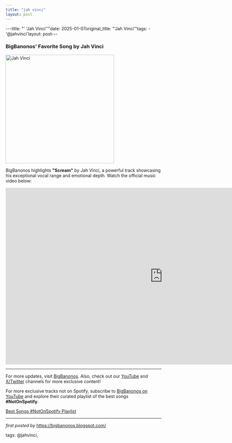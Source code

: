 ```yaml
---
title: "jah vinci"
layout: post
---
```

---title: "' 'Jah Vinci''"date: 2025-01-07original_title: "'Jah Vinci'"tags:  - '@jahvinci'layout: post---<h3>BigBanonos' Favorite Song by Jah Vinci</h3> <div class="separator" > <a href="https://mariajackson27magazine.com/wp-content/uploads/2024/02/jah-vinci.jpg"> <img alt="Jah Vinci" border="0" height="350" src="https://mariajackson27magazine.com/wp-content/uploads/2024/02/jah-vinci.jpg" /> </a></div> <p>BigBanonos highlights <strong>"Scream"</strong> by Jah Vinci, a powerful track showcasing his exceptional vocal range and emotional depth. Watch the official music video below:</p> <iframe width="1013" height="570" src="https://www.youtube.com/embed/XiZ8gCNZpPw" title="Jah Vinci - Scream (Official Video)" frameborder="0" allow="accelerometer; autoplay; clipboard-write; encrypted-media; gyroscope; picture-in-picture; web-share" referrerpolicy="strict-origin-when-cross-origin" allowfullscreen></iframe> <hr /><p>For more updates, visit <a href="https://bigbanonos.blogspot.com/" rel="noopener" target="_new">BigBanonos</a>. Also, check out our <a href="https://www.youtube.com/@BigBanonos" rel="noopener" target="_new">YouTube</a> and <a href="https://x.com/bigbanonos" rel="noopener" target="_new">X/Twitter</a> channels for more exclusive content!</p><!--Subscribe and Playlist Links--><div>    <p>For more exclusive tracks not on Spotify, subscribe to <a href="https://www.youtube.com/@BigBanonos" target="_blank">BigBanonos on YouTube</a> and explore their curated playlist of the best songs <strong>#NotOnSpotify</strong>.</p>    <p><a href="https://www.youtube.com/playlist?list=PLtuNtuTatqI0kFahUCbtbfenC_ET5O_tr" target="_blank">Best Songs #NotOnSpotify Playlist<br /></a></p></div><hr /><p><em>first posted by</em> <a href="https://bigbanonos.blogspot.com/" rel="noopener" target="_new">https://bigbanonos.blogspot.com/</a></p><p>tags: @jahvinci,</p>